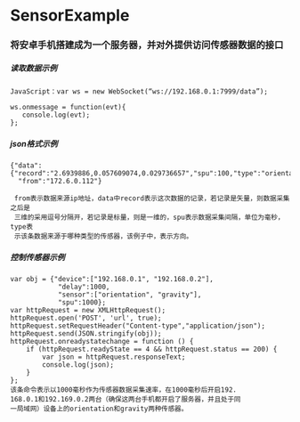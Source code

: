 # SensorExample

### 将安卓手机搭建成为一个服务器，并对外提供访问传感器数据的接口

##### 读取数据示例
 

    JavaScript：var ws = new WebSocket(“ws://192.168.0.1:7999/data”);  
    
    ws.onmessage = function(evt){
       console.log(evt);
    };

##### json格式示例
    {"data":{"record":"2.6939886,0.057609074,0.029736657","spu":100,"type":"orientation"},
      "from":"172.6.0.112"}
      
     from表示数据来源ip地址，data中record表示这次数据的记录，若记录是矢量，则数据采集之后是  
     三维的采用逗号分隔开，若记录是标量，则是一维的，spu表示数据采集间隔，单位为毫秒，type表
     示该条数据来源于哪种类型的传感器，该例子中，表示方向。

##### 控制传感器示例
    var obj = {"device":["192.168.0.1", "192.168.0.2"],
                "delay":1000,
                "sensor":["orientation", "gravity"],
                "spu":1000};
    var httpRequest = new XMLHttpRequest();
    httpRequest.open('POST', 'url', true); 
    httpRequest.setRequestHeader("Content-type","application/json");
    httpRequest.send(JSON.stringify(obj));
    httpRequest.onreadystatechange = function () {
        if (httpRequest.readyState == 4 && httpRequest.status == 200) {
            var json = httpRequest.responseText;
            console.log(json);
        }
    };
    该条命令表示以1000毫秒作为传感器数据采集速率，在1000毫秒后开启192.
    168.0.1和192.169.0.2两台（确保这两台手机都开启了服务器，并且处于同
    一局域网）设备上的orientation和gravity两种传感器。
